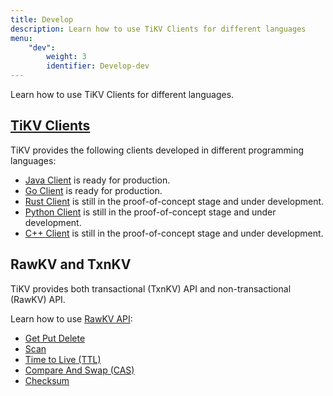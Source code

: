 ```yaml
---
title: Develop
description: Learn how to use TiKV Clients for different languages
menu:
    "dev":
        weight: 3
        identifier: Develop-dev
---
```


Learn how to use TiKV Clients for different languages.

## [TiKV Clients](../clients/introduction/)

TiKV provides the following clients developed in different programming languages:

- [Java Client](../clients/java) is ready for production.
- [Go Client](../clients/go) is ready for production.
- [Rust Client](../clients/rust) is still in the proof-of-concept stage and under development.
- [Python Client](../clients/python) is still in the proof-of-concept stage and under development.
- [C++ Client](../clients/cpp) is still in the proof-of-concept stage and under development.

## RawKV and TxnKV

TiKV provides both transactional (TxnKV) API and non-transactional (RawKV) API.

Learn how to use [RawKV API](../rawkv/introduction/):

- [Get Put Delete](../rawkv/get-put-delete/)
- [Scan](../rawkv/scan)
- [Time to Live (TTL)](../rawkv/ttl)
- [Compare And Swap (CAS)](../rawkv/cas)
- [Checksum](../rawkv/checksum)

